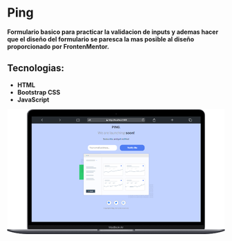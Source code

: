 # Ping 

**Formulario basico para practicar la validacion de inputs y ademas hacer que el diseño del formulario se paresca la mas posible al diseño proporcionado por FrontenMentor.**

## Tecnologias:
- **HTML**
- **Bootstrap CSS**
- **JavaScript**

![](./images/ping.png)